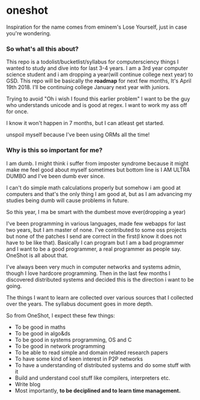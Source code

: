 # oneshot
Inspiration for the name comes from eminem's Lose Yourself, just in case you're wondering.

### So what's all this about?
This repo is a todolist/bucketlist/syllabus for computersciency things I wanted to study and dive into for last 3-4 years.
I am a 3rd year computer science student and i am dropping a year(will continue college next year) to GSD.
This repo will be basically the **roadmap** for next few months, It's April 19th 2018. I'll be continuing college January next year
with juniors.

Trying to avoid "Oh i wish I found this earlier problem"
I want to be the guy who understands unicode and is good at regex.
I want to work my ass off for once.

I know it won't happen in 7 months, but I can atleast get started.

unspoil myself because I've been using ORMs all the time!

### Why is this so important for me?
I am dumb. I might think i suffer from imposter syndrome because it might make me feel good about myself
sometimes but bottom line is I AM ULTRA DUMBO and I've been dumb ever since.

I can't do simple math calculations properly but somehow i am good at computers and that's the only thing
I am good at, but as I am advancing my studies being dumb will cause problems in future.

So this year, I ma be smart with the dumbest move ever(dropping a year)

I've been programming in various languages, made few webapps for last two years, but I am master of none.
I've contributed to some oss projects but none of the patches
I send are correct in the first(I know it does not have to be like that). Basically I can program but I am a bad programmer
and I want to be a good programmer, a real programmer as people say. OneShot is all about that.

I've always been very much in computer networks and systems admin, though I love hardcore programming.
Then in the last few months I discovered distributed systems and decided this is the direction i want to be going.

The things I want to learn are collected over various sources that I collected over the years.
The syllabus document goes in more depth.

So from OneShot, I expect these few things:

- To be good in maths
- To be good in algo&ds
- To be good in systems programming, OS and C
- To be good in network programming
- To be able to read simple and domain related research papers
- To have some kind of keen interest in P2P networks
- To have a understanding of distributed systems and do some stuff with it
- Build and understand cool stuff like compilers, interpreters etc.
- Write blog
- Most importantly, **to be deciplined and to learn time management.**
